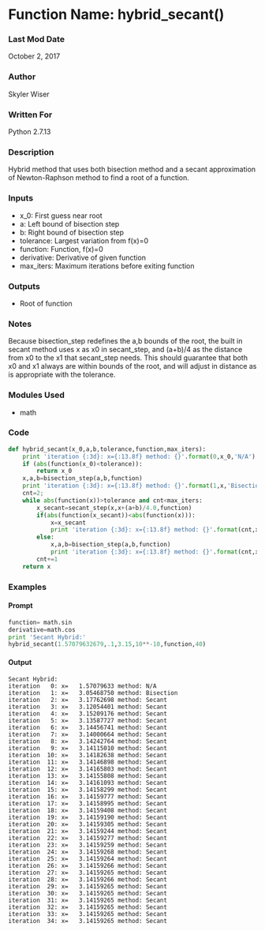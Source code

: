 # Function Name: hybrid_secant()

### Last Mod Date
October 2, 2017
### Author
Skyler Wiser
### Written For
Python 2.7.13
### Description
Hybrid method that uses both bisection method and a secant approximation of Newton-Raphson method to find a root of a function.
### Inputs

* x_0: First guess near root
* a: Left bound of bisection step
* b: Right bound of bisection step
* tolerance: Largest variation from f(x)=0
* function: Function, f(x)=0
* derivative: Derivative of given function
* max_iters: Maximum iterations before exiting function


### Outputs

* Root of function

### Notes

Because bisection_step redefines the a,b bounds of the root, the built in secant method uses x as x0 in secant_step, and (a+b)/4 as the distance from x0 to the x1 that secant_step needs. This should guarantee that both x0 and x1 always are within bounds of the root, and will adjust in distance as is appropriate with the tolerance.

### Modules Used

* math

### Code

```python
def hybrid_secant(x_0,a,b,tolerance,function,max_iters):
    print 'iteration {:3d}: x={:13.8f} method: {}'.format(0,x_0,'N/A')
    if (abs(function(x_0)<tolerance)):
        return x_0
    x,a,b=bisection_step(a,b,function)
    print 'iteration {:3d}: x={:13.8f} method: {}'.format(1,x,'Bisection')
    cnt=2;
    while abs(function(x))>tolerance and cnt<max_iters:
        x_secant=secant_step(x,x+(a+b)/4.0,function)
        if(abs(function(x_secant))<abs(function(x))):
            x=x_secant
            print 'iteration {:3d}: x={:13.8f} method: {}'.format(cnt,x,'Secant')
        else:
            x,a,b=bisection_step(a,b,function)
            print 'iteration {:3d}: x={:13.8f} method: {}'.format(cnt,x,'Bisection')
        cnt+=1
    return x
```

### Examples
#### Prompt

```python
function= math.sin
derivative=math.cos
print 'Secant Hybrid:'
hybrid_secant(1.57079632679,.1,3.15,10**-10,function,40)
```

#### Output

```
Secant Hybrid:
iteration   0: x=   1.57079633 method: N/A
iteration   1: x=   3.05468750 method: Bisection
iteration   2: x=   3.17762698 method: Secant
iteration   3: x=   3.12054401 method: Secant
iteration   4: x=   3.15209176 method: Secant
iteration   5: x=   3.13587727 method: Secant
iteration   6: x=   3.14456741 method: Secant
iteration   7: x=   3.14000664 method: Secant
iteration   8: x=   3.14242764 method: Secant
iteration   9: x=   3.14115010 method: Secant
iteration  10: x=   3.14182638 method: Secant
iteration  11: x=   3.14146898 method: Secant
iteration  12: x=   3.14165803 method: Secant
iteration  13: x=   3.14155808 method: Secant
iteration  14: x=   3.14161093 method: Secant
iteration  15: x=   3.14158299 method: Secant
iteration  16: x=   3.14159777 method: Secant
iteration  17: x=   3.14158995 method: Secant
iteration  18: x=   3.14159408 method: Secant
iteration  19: x=   3.14159190 method: Secant
iteration  20: x=   3.14159305 method: Secant
iteration  21: x=   3.14159244 method: Secant
iteration  22: x=   3.14159277 method: Secant
iteration  23: x=   3.14159259 method: Secant
iteration  24: x=   3.14159268 method: Secant
iteration  25: x=   3.14159264 method: Secant
iteration  26: x=   3.14159266 method: Secant
iteration  27: x=   3.14159265 method: Secant
iteration  28: x=   3.14159266 method: Secant
iteration  29: x=   3.14159265 method: Secant
iteration  30: x=   3.14159265 method: Secant
iteration  31: x=   3.14159265 method: Secant
iteration  32: x=   3.14159265 method: Secant
iteration  33: x=   3.14159265 method: Secant
iteration  34: x=   3.14159265 method: Secant
```
